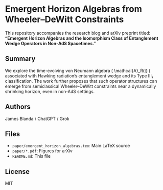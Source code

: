 # Emergent Horizon Algebras from Wheeler–DeWitt Constraints

This repository accompanies the research blog and arXiv preprint titled:
**“Emergent Horizon Algebras and the Isomorphism Class of Entanglement Wedge Operators in Non-AdS Spacetimes.”**

## Summary

We explore the time-evolving von Neumann algebra \( \mathcal{A}_R(t) \) associated with Hawking radiation’s entanglement wedge and its Type III₁ classification. The work further proposes that such operator structures can emerge from semiclassical Wheeler–DeWitt constraints near a dynamically shrinking horizon, even in non-AdS settings.

## Authors
James Blanda / ChatGPT / Grok

## Files
- `paper/emergent_horizon_algebras.tex`: Main LaTeX source
- `paper/*.pdf`: Figures for arXiv
- `README.md`: This file

## License
MIT
